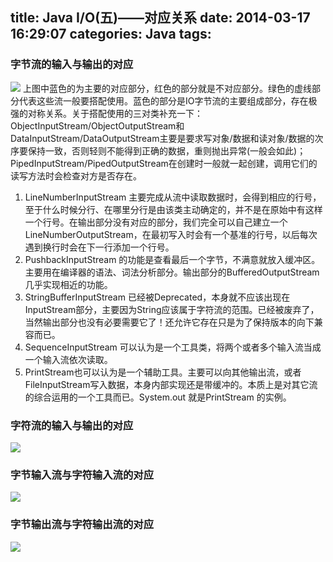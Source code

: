 title: Java I/O(五)——对应关系
date: 2014-03-17 16:29:07
categories: Java
tags:
---
### 字节流的输入与输出的对应
![](/2014/03/17/Java-IO-5/java_io_stream.jpg)
上图中蓝色的为主要的对应部分，红色的部分就是不对应部分。绿色的虚线部分代表这些流一般要搭配使用。蓝色的部分是IO字节流的主要组成部分，存在极强的对称关系。关于搭配使用的三对类补充一下：ObjectInputStream/ObjectOutputStream和DataInputStream/DataOutputStream主要是要求写对象/数据和读对象/数据的次序要保持一致，否则轻则不能得到正确的数据，重则抛出异常(一般会如此)；PipedInputStream/PipedOutputStream在创建时一般就一起创建，调用它们的读写方法时会检查对方是否存在。
<!-- more -->
1. LineNumberInputStream 主要完成从流中读取数据时，会得到相应的行号，至于什么时候分行、在哪里分行是由该类主动确定的，并不是在原始中有这样一个行号。在输出部分没有对应的部分，我们完全可以自己建立一个LineNumberOutputStream，在最初写入时会有一个基准的行号，以后每次遇到换行时会在下一行添加一个行号。
2. PushbackInputStream 的功能是查看最后一个字节，不满意就放入缓冲区。主要用在编译器的语法、词法分析部分。输出部分的BufferedOutputStream 几乎实现相近的功能。
3. StringBufferInputStream 已经被Deprecated，本身就不应该出现在InputStream部分，主要因为String应该属于字符流的范围。已经被废弃了，当然输出部分也没有必要需要它了！还允许它存在只是为了保持版本的向下兼容而已。
4. SequenceInputStream 可以认为是一个工具类，将两个或者多个输入流当成一个输入流依次读取。
5. PrintStream也可以认为是一个辅助工具。主要可以向其他输出流，或者FileInputStream写入数据，本身内部实现还是带缓冲的。本质上是对其它流的综合运用的一个工具而已。System.out 就是PrintStream 的实例。

### 字符流的输入与输出的对应
![](/2014/03/17/Java-IO-5/java_io_er.jpg)

### 字节输入流与字符输入流的对应
![](/2014/03/17/Java-IO-5/java_input.jpg)

### 字节输出流与字符输出流的对应
![](/2014/03/17/Java-IO-5/java_output.jpg)